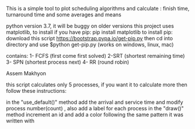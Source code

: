 
This is a simple tool to plot scheduling algorithms and calculate : finish time, turnaround time and some averages and means 

python version 3.7, it will be buggy on older versions
this project uses matplotlib, to install if you have pip: pip install matplotlib
to install pip: download this script https://bootstrap.pypa.io/get-pip.py then cd into directory and use $python get-pip.py (works on windows, linux, mac)


contains:
1- FCFS (first come first solved)
2-SRT (shortest remaining time)
3- SPN (shortest process next)
4- RR (round robin)


Assem Makhyon

this script calculates only 5 processes, if you want it to calculate more then follow these instructions:

in the "use_default()" method add the arrival and service time and modify process number(count) , also add a label for each process
in the "draw()"  method increment an id and add a color following the same pattern it was written with
